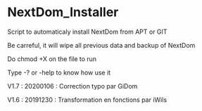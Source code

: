 # NextDom_Installer
Script to automaticaly install NextDom from APT or GIT

Be carreful, it will wipe all previous data and backup of NextDom

Do chmod +X on the file to run

Type -? or -help to know how use it



V1.7 : 20200106 : Correction typo par GiDom

V1.6 : 20191230 : Transformation en fonctions par iWils
